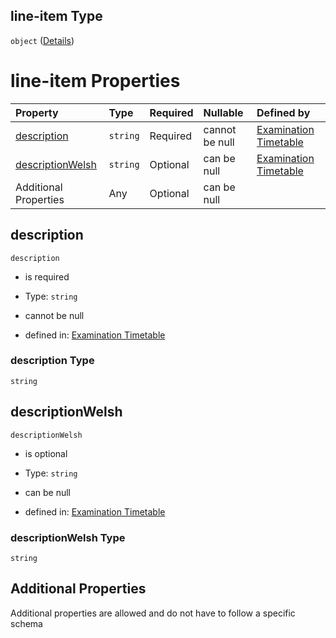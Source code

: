 ## line-item Type

`object` ([Details](nsip-exam-timetable-defs-line-item.md))

# line-item Properties

| Property                              | Type     | Required | Nullable       | Defined by                                                                                                                                                                |
| :------------------------------------ | :------- | :------- | :------------- | :------------------------------------------------------------------------------------------------------------------------------------------------------------------------ |
| [description](#description)           | `string` | Required | cannot be null | [Examination Timetable](nsip-exam-timetable-defs-line-item-properties-description.md "nsip-exam-timetable.schema.json#/$defs/line-item/properties/description")           |
| [descriptionWelsh](#descriptionwelsh) | `string` | Optional | can be null    | [Examination Timetable](nsip-exam-timetable-defs-line-item-properties-descriptionwelsh.md "nsip-exam-timetable.schema.json#/$defs/line-item/properties/descriptionWelsh") |
| Additional Properties                 | Any      | Optional | can be null    |                                                                                                                                                                           |

## description



`description`

*   is required

*   Type: `string`

*   cannot be null

*   defined in: [Examination Timetable](nsip-exam-timetable-defs-line-item-properties-description.md "nsip-exam-timetable.schema.json#/$defs/line-item/properties/description")

### description Type

`string`

## descriptionWelsh



`descriptionWelsh`

*   is optional

*   Type: `string`

*   can be null

*   defined in: [Examination Timetable](nsip-exam-timetable-defs-line-item-properties-descriptionwelsh.md "nsip-exam-timetable.schema.json#/$defs/line-item/properties/descriptionWelsh")

### descriptionWelsh Type

`string`

## Additional Properties

Additional properties are allowed and do not have to follow a specific schema
